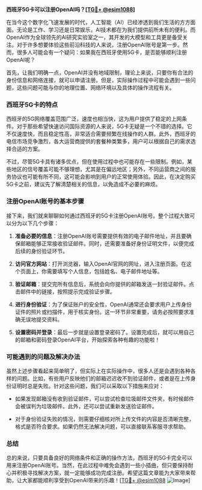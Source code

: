 **西班牙5G卡可以注册OpenAI吗？[[TG💪+ @esim1088](https://t.me/s/esim1088)]**

在当今这个数字化飞速发展的时代，人工智能（AI）已经渗透到我们生活的方方面面。无论是工作、学习还是日常娱乐，AI技术都在为我们提供前所未有的便利。而OpenAI作为全球领先的AI研究实验室之一，其开发的大模型和工具更是备受关注。对于许多想要体验这些前沿科技的人来说，注册OpenAI账号是第一步。然而，很多人可能会有一个疑问：如果我在西班牙使用5G卡，是否能够顺利注册OpenAI呢？

首先，让我们明确一点，OpenAI并没有地域限制，理论上来说，只要你有合法的身份信息和网络连接，就可以申请注册。但是，实际操作过程中可能会遇到一些问题，这些问题可能与你的地理位置、网络环境以及具体的操作流程有关。

### 西班牙5G卡的特点

西班牙的5G网络覆盖范围广泛，速度也相当快，这为用户提供了稳定的上网条件。对于那些希望快速访问国际资源的人来说，5G卡无疑是一个不错的选择。它不仅速度快，而且稳定性高，非常适合需要频繁在线操作的人群。此外，西班牙的电信市场竞争激烈，各大运营商提供的套餐种类繁多，用户可以根据自己的需求选择合适的方案。

不过，尽管5G卡具有诸多优点，但在使用过程中也可能存在一些限制。例如，某些地区的信号覆盖可能不够理想，尤其是在偏远地区；另外，不同运营商之间的服务协议也可能有所不同，这可能会影响到用户的正常使用体验。因此，在决定购买5G卡之前，建议先了解清楚相关的信息，以免造成不必要的麻烦。

### 注册OpenAI账号的基本步骤

接下来，我们就来聊聊如何通过西班牙的5G卡注册OpenAI账号。整个过程大致可以分为以下几个步骤：

1. **准备必要的信息**：注册OpenAI账号需要提供有效的电子邮件地址，并且要确保邮箱能够正常接收验证邮件。同时，还需要准备好身份证明文件，以便完成后续的身份验证环节。
   
2. **访问官方网站**：打开浏览器，输入OpenAI官网的网址，进入注册页面。在这个页面上，你需要填写个人信息，包括姓名、电子邮件地址等。

3. **验证邮箱**：提交完所有信息后，系统会向你提供的邮箱发送一封验证邮件。点击邮件中的链接，按照提示完成验证步骤。

4. **进行身份验证**：为了保证账户的安全性，OpenAI通常还会要求用户上传身份证件的照片或扫描件，用于核实身份。这一环节非常重要，请务必按照要求准确无误地提交资料。

5. **设置密码并登录**：最后一步就是设置登录密码了。设置完成后，就可以用自己的邮箱和密码登录OpenAI平台，开始探索各种有趣的功能啦！

### 可能遇到的问题及解决办法

虽然上述步骤看起来简单明了，但实际上在实际操作中，很多人还是会遇到各种各样的问题。比如，有些用户反映他们的邮箱迟迟收不到验证邮件，或者是在上传身份证明时总是失败。针对这些问题，我们可以采取以下措施来应对：

- 如果发现邮箱没有收到验证邮件，可以尝试检查垃圾邮件文件夹，有时候邮件会被误判为垃圾邮件。此外，还可以尝试重新发送验证邮件。
  
- 对于身份验证失败的情况，则需要仔细核对所上传文件的内容是否清晰完整，格式是否符合要求。如果仍然无法解决问题，可以直接联系客服寻求帮助。

### 总结

总的来说，只要具备良好的网络条件和正确的操作方法，西班牙的5G卡完全可以用来注册OpenAI账号。当然，在此过程中难免会遇到一些小插曲，但只要保持耐心并积极寻找解决方案，就一定能够成功完成注册。希望这篇文章能为大家带来帮助，让大家都能顺利享受到OpenAI带来的乐趣！[[TG💪+ @esim1088](https://t.me/s/esim1088) ![Image](https://i.postimg.cc/4NQfJmqS/Snipaste-2025-05-13-00-14-12.png)]